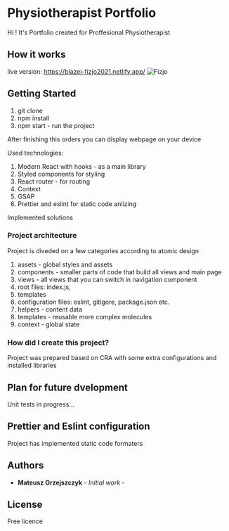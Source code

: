 # Physiotherapist Portfolio

Hi ! It's Portfolio created for Proffesional Physiotherapist

## How it works
live version: https://blazej-fizjo2021.netlify.app/
![Fizjo](http://url/to/fizjo.png)

## Getting Started
1. git clone 
2. npm install
3. npm start - run the project

After finishing this orders you can display webpage on your device

Used technologies:
 1. Modern React with hooks - as a main library
 2. Styled components for styling
 3. React router - for routing
 4. Context
 5. GSAP
 6. Prettier and eslint for static code anlizing

Implemented solutions

### Project architecture

Project is diveded on a few categories according to atomic design
 1. assets - global styles and assets
 2. components - smaller parts of code that build all views and main page 
 3. views - all views that you can switch in navigation component  
 4. root files: index.js,
 5. templates 
 6. configuration files: eslint, gitigore, package.json etc.
 7. helpers - content data
 8. templates - reusable more complex molecules
 9. context - global state

### How did I create this project?

Project was prepared based on CRA with some extra configurations and installed libraries

## Plan for future dvelopment
Unit tests in progress...

## Prettier and Eslint configuration
Project has implemented static code formaters

## Authors

* **Mateusz Grzejszczyk** - *Initial work* -

## License
Free licence
